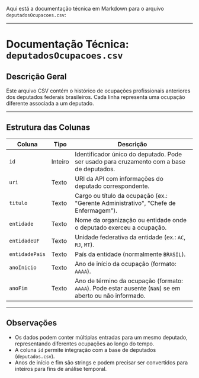 Aqui está a documentação técnica em Markdown para o arquivo `deputadosOcupacoes.csv`:

---

# Documentação Técnica: `deputadosOcupacoes.csv`

## Descrição Geral

Este arquivo CSV contém o histórico de ocupações profissionais anteriores dos deputados federais brasileiros. Cada linha representa uma ocupação diferente associada a um deputado.

---

## Estrutura das Colunas

| Coluna         | Tipo    | Descrição                                                                                               |
| -------------- | ------- | ------------------------------------------------------------------------------------------------------- |
| `id`           | Inteiro | Identificador único do deputado. Pode ser usado para cruzamento com a base de deputados.                |
| `uri`          | Texto   | URI da API com informações do deputado correspondente.                                                  |
| `titulo`       | Texto   | Cargo ou título da ocupação (ex.: "Gerente Administrativo", "Chefe de Enfermagem").                     |
| `entidade`     | Texto   | Nome da organização ou entidade onde o deputado exerceu a ocupação.                                     |
| `entidadeUF`   | Texto   | Unidade federativa da entidade (ex.: `AC`, `RJ`, `MT`).                                                 |
| `entidadePais` | Texto   | País da entidade (normalmente `BRASIL`).                                                                |
| `anoInicio`    | Texto   | Ano de início da ocupação (formato: `AAAA`).                                                            |
| `anoFim`       | Texto   | Ano de término da ocupação (formato: `AAAA`). Pode estar ausente (`NaN`) se em aberto ou não informado. |

---

## Observações

* Os dados podem conter múltiplas entradas para um mesmo deputado, representando diferentes ocupações ao longo do tempo.
* A coluna `id` permite integração com a base de deputados (`deputados.csv`).
* Anos de início e fim são strings e podem precisar ser convertidos para inteiros para fins de análise temporal.

